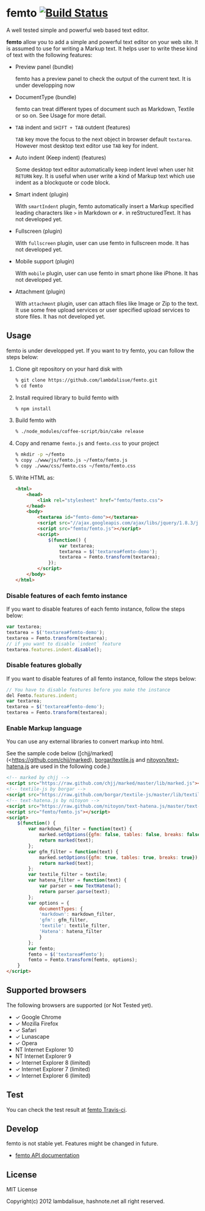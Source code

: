 femto [![Build Status](https://travis-ci.org/lambdalisue/femto.png)](https://travis-ci.org/lambdalisue/femto)
================================================================================

A well tested simple and powerful web based text editor.

**femto** allow you to add a simple and powerful text editor on your web site.
It is assumed to use for writing a Markup text.
It helps user to write these kind of text with the following features:

-   Preview panel (bundle)

    femto has a preview panel to check the output of the current text.
    It is under developping now

-   DocumentType (bundle)

    femto can treat different types of document such as Markdown, Textile or so
    on. See Usage for more detail.

-   `TAB` indent and `SHIFT + TAB` outdent (features)

    `TAB` key move the focus to the next object in browser default `textarea`.
    However most desktop text editor use `TAB` key for indent.

-   Auto indent (Keep indent) (features)

    Some desktop text editor automatically keep indent level when user hit
    `RETURN` key. It is useful when user write a kind of Markup text which use
    indent as a blockquote or code block.

-   Smart indent (plugin)

    With `smartIndent` plugin, femto automatically insert a Markup specified
    leading characters like `>` in Markdown or `#.` in reStructuredText.
    It has not developed yet.

-   Fullscreen (plugin)

    With `fullscreen` plugin, user can use femto in fullscreen mode.
    It has not developed yet.

-   Mobile support (plugin)

    With `mobile` plugin, user can use femto in smart phone like iPhone.
    It has not developed yet.

-   Attachment (plugin)

    With `attachment` plugin, user can attach files like Image or Zip to the
    text. It use some free upload services or user specified upload services to
    store files.
    It has not developed yet.

Usage
--------------------------------------------------------------------------------
femto is under developped yet. If you want to try femto, you can follow the
steps below:

1.  Clone git repository on your hard disk with


    ```sh
    % git clone https://github.com/lambdalisue/femto.git
    % cd femto
    ```

2.  Install required library to build femto with

    ```sh
    % npm install
    ```

3.  Build femto with

    ```sh
    % ./node_modules/coffee-script/bin/cake release
    ```

4.  Copy and rename `femto.js` and `femto.css` to your project

    ```sh
    % mkdir -p ~/femto
    % copy ./www/js/femto.js ~/femto/femto.js
    % copy ./www/css/femto.css ~/femto/femto.css
    ```

5.  Write HTML as:

    ```html
    <html>
        <head>
            <link rel="stylesheet" href="femto/femto.css">
        </head>
        <body>
            <textarea id="femto-demo"></textarea>
            <script src="//ajax.googleapis.com/ajax/libs/jquery/1.8.3/jquery.min.js"></script>
            <script src="femto/femto.js"></script>
            <script>
                $(function() {
                    var textarea;
                    textarea = $('textarea#femto-demo');
                    textarea = Femto.transform(textarea);
                });
            </script>
        </body>
    </html>
    ```

### Disable features of each femto instance

If you want to disable features of each femto instance, follow the steps below:

```javascript
var textarea;
textarea = $('textarea#femto-demo');
textarea = Femto.transform(textarea);
// if you want to disable `indent` feature
textarea.features.indent.disable();
```

### Disable features globally

If you want to disable features of all femto instance, follow the steps below:

```javascript
// You have to disable features before you make the instance
del Femto.features.indent;
var textarea;
textarea = $('textarea#femto-demo');
textarea = Femto.transform(textarea);
```

### Enable Markup language

You can use any external libraries to convert markup into html.

See the sample code below ([chjj/marked](<https://github.com/chjj/marked),
[borgar/textile.js](https://github.com/borgar/textile-js) and
[nitoyon/text-hatena.js](https://github.com/nitoyon/text-hatena.js) are used in
the following code.)

```html
<!-- marked by chjj -->
<script src="https://raw.github.com/chjj/marked/master/lib/marked.js"></script>
<!-- textile-js by borgar -->
<script src="https://raw.github.com/borgar/textile-js/master/lib/textile.js"></script>
<!-- text-hatena.js by nitoyon -->
<script src="https://raw.github.com/nitoyon/text-hatena.js/master/text-hatena.js"></script>
<script src="femto/femto.js"></script>
<script>
    $(function() {
        var markdown_filter = function(text) {
            marked.setOptions({gfm: false, tables: false, breaks: false});
            return marked(text);
        };
        var gfm_filter = function(text) {
            marked.setOptions({gfm: true, tables: true, breaks: true});
            return marked(text);
        };
        var textile_filter = textile;
        var hatena_filter = function(text) {
            var parser = new TextHatena();
            return parser.parse(text);
        };
        var options = {
            documentTypes: {
            'markdown': markdown_filter,
            'gfm': gfm_filter,
            'textile': textile_filter,
            'Hatena': hatena_filter
            }
        };
        var femto;
        femto = $('textarea#femto');
        femto = Femto.transform(femto, options);
    }
</script>
```

Supported browsers
--------------------------------------------------------------------------------
The following browsers are supported (or Not Tested yet).

- &#x2713; Google Chrome
- &#x2713; Mozilla Firefox
- &#x2713; Safari
- &#x2713; Lunascape
- &#x2713; Opera
- NT Internet Explorer 10
- NT Internet Explorer 9
- &#x2713; Internet Explorer 8 (limited)
- &#x2713; Internet Explorer 7 (limited)
- &#x2713; Internet Explorer 6 (limited)

Test
--------------------------------------------------------------------------------
You can check the test result at
[femto Travis-ci](https://travis-ci.org/lambdalisue/femto).

Develop
--------------------------------------------------------------------------------
femto is not stable yet. Features might be changed in future.

- [femto API documentation](http://coffeedoc.info/github/lambdalisue/femto/master/)

License
--------------------------------------------------------------------------------
MIT License

Copyright(c) 2012 lambdalisue, hashnote.net all right reserved.
